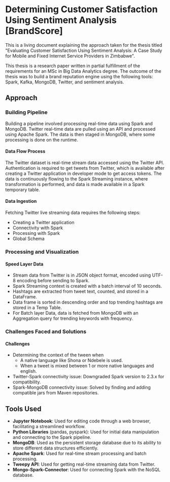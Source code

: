 # Determining Customer Satisfaction Using Sentiment Analysis [BrandScore]

This is a living document explaining the approach taken for the thesis titled "Evaluating Customer Satisfaction Using Sentiment Analysis: A Case Study for Mobile and Fixed Internet Service Providers in Zimbabwe". 

This thesis is a research paper written in partial fulfillment of the requirements for an MSc in Big Data Analytics degree. The outcome of the thesis was to build a brand reputation engine using the following tools: Spark, Kafka, MongoDB, Twitter, and sentiment analysis.

## Approach

### Building Pipeline

Building a pipeline involved processing real-time data using Spark and MongoDB. Twitter real-time data are pulled using an API and processed using Apache Spark. The data is then staged in MongoDB, where some processing is done on the runtime.

#### Data Flow Process

The Twitter dataset is real-time stream data accessed using the Twitter API. Authentication is required to get tweets from Twitter, which is available after creating a Twitter application in developer mode to get access tokens. The data is continuously flowing to the Spark Streaming instance, where transformation is performed, and data is made available in a Spark temporary table. 

#### Data Ingestion

Fetching Twitter live streaming data requires the following steps:
- Creating a Twitter application
- Connectivity with Spark
- Processing with Spark
- Global Schema

### Processing and Visualization

#### Speed Layer Data

- Stream data from Twitter is in JSON object format, encoded using UTF-8 encoding before sending to Spark. 
- Spark Streaming context is created with a batch interval of 10 seconds. 
- Hashtags are extracted from tweet text, counted, and stored in a DataFrame.
- Data frame is sorted in descending order and top trending hashtags are stored in a Temp Table.
- For Batch layer Data, data is fetched from MongoDB with an Aggregation query for trending keywords with frequency.

### Challenges Faced and Solutions

#### Challenges 

- Determining the context of the tween when
    - A native language like Shona or Ndebele is used.
    - When a tweet is mixed between 1 or more native languages and english.
- Twitter-Spark connectivity issue: Downgraded Spark version to 2.3.x for compatibility.
- Spark-MongoDB connectivity issue: Solved by finding and adding compatible jars from Maven repositories.

## Tools Used

- **Jupyter Notebook**: Used for editing code through a web browser, facilitating a streamlined workflow.
- **Python Libraries** (pandas, pyspark): Used for initial data manipulation and connecting to the Spark pipeline.
- **MongoDB**: Used as the persistent storage database due to its ability to store different data structures efficiently.
- **Apache Spark**: Used for real-time stream processing and batch processing.
- **Tweepy API**: Used for getting real-time streaming data from Twitter.
- **Mongo-Spark-Connector**: Used for connecting Spark with the NoSQL database.